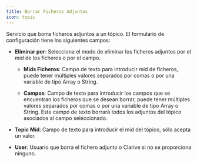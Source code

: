 ```yaml
---
title: Borrar Ficheros Adjuntos
icon: topic
---
```


Servicio que borra ficheros adjuntos a un tópico. El formulario de configuración tiene los siguientes campos:

* **Eliminar por**: Selecciona el modo de eliminar los ficheros adjuntos por el mid de los ficheros o por el campo.

	* **Mids Ficheros**: Campo de texto para introducir mid de ficheros, puede tener múltiples valores separados por comas
		o por una variable de tipo Array o String.

	* **Campos**: Campo de texto para introducir los campos que se encuentran los ficheros que se desean borrar,
		puede tener múltiples valores separados por comas o por una variable de tipo Array o String. 
		Este campo de texto borrará todos los adjuntos del tópico asociados al campo seleccionado.

* **Topic Mid**: Campo de texto para introducir el mid del tópico, sólo acepta un valor.

* **User**: Usuario que borra el fichero adjunto o Clarive si no se proporciona ninguno.